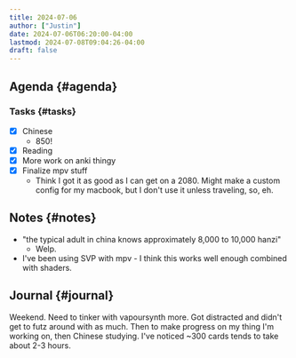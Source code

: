 ```yaml
---
title: 2024-07-06
author: ["Justin"]
date: 2024-07-06T06:20:00-04:00
lastmod: 2024-07-08T09:04:26-04:00
draft: false
---
```


<div class="outline-1 jvc">

## Agenda {#agenda}

<div class="outline-2 jvc">

### Tasks {#tasks}

-   [X] Chinese
    -   850!
-   [X] Reading
-   [X] More work on anki thingy
-   [X] Finalize mpv stuff
    -   Think I got it as good as I can get on a 2080. Might make a custom config
        for my macbook, but I don't use it unless traveling, so, eh.

</div>

</div>

<div class="outline-1 jvc">

## Notes {#notes}

-   "the typical adult in china knows approximately 8,000 to 10,000 hanzi"
    -   Welp.
-   I've been using SVP with mpv - I think this works well enough combined with shaders.

</div>

<div class="outline-1 jvc">

## Journal {#journal}

Weekend. Need to tinker with vapoursynth more. Got distracted and didn't get to
futz around with as much. Then to make progress on my thing I'm working on,
then Chinese studying. I've noticed ~300 cards tends to take about 2-3 hours.

</div>
